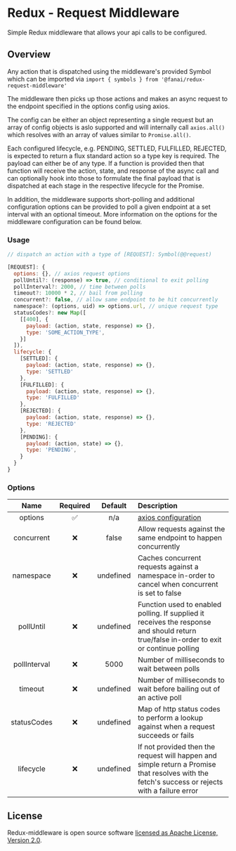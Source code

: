 # Redux - Request Middleware

Simple Redux middleware that allows your api calls to be configured.

## Overview

Any action that is dispatched using the middleware's provided Symbol which can be imported via `import { symbols } from '@fanai/redux-request-middleware'`

The middleware then picks up those actions and makes an async request to
the endpoint specified in the options config using axios.

The config can be either an object representing a single request but an array of config objects is aslo supported and will internally call `axios.all()` which resolves with an array of values similar to `Promise.all()`.

Each configured lifecycle, e.g. PENDING, SETTLED, FULFILLED, REJECTED, is expected to return a flux standard action so a type key is required. The payload can either be of any type. If a function is provided then that function will receive the action, state, and response of the async call and
can optionally hook into those to formulate the final payload that is dispatched at each stage in the respective lifecycle for the Promise.

In addition, the middleware supports short-polling and additional configuration options can be provided to poll a given endpoint at a set interval with an optional timeout. More information on the options for the middleware configuration can be found below.

### Usage

```javascript
// dispatch an action with a type of [REQUEST]: Symbol(@@request)

[REQUEST]: {
  options: {}, // axios request options
  pollUntil?: (response) => true, // conditional to exit polling
  pollInterval?: 2000, // time between polls
  timeout?: 10000 * 2, // bail from polling
  concurrent?: false, // allow same endpoint to be hit concurrently
  namespace?: (options, uid) => options.url, // unique request type
  statusCodes?: new Map([
    [[400], {
      payload: (action, state, response) => {},
      type: 'SOME_ACTION_TYPE',
    }]
  ]),
  lifecycle: {
    [SETTLED]: {
      payload: (action, state, response) => {},
      type: 'SETTLED'
    },
    [FULFILLED]: {
      payload: (action, state, response) => {},
      type: 'FULFILLED'
    },
    [REJECTED]: {
      payload: (action, state, response) => {},
      type: 'REJECTED'
    },
    [PENDING]: {
      payload: (action, state) => {},
      type: 'PENDING',
    }
  }
}
```

### Options

|Name|Required|Default|Description|
|:--:|:------:|:-----:|:----------|
|options|✅|n/a|[axios configuration](https://github.com/axios/axios#request-config)|
|concurrent|❌|false|Allow requests against the same endpoint to happen concurrently|
|namespace|❌|undefined|Caches concurrent requests against a namespace in-order to cancel when concurrent is set to false|
|pollUntil|❌|undefined|Function used to enabled polling. If supplied it receives the response and should return true/false in-order to exit or continue polling|
|pollInterval|❌|5000|Number of milliseconds to wait between polls|
|timeout|❌|undefined|Number of milliseconds to wait before bailing out of an active poll|
|statusCodes|❌|undefined|Map of http status codes to perform a lookup against when a request succeeds or fails|
|lifecycle|❌|undefined|If not provided then the request will happen and simple return a Promise that resolves with the fetch's success or rejects with a failure error|

## License

Redux-middleware is open source software [licensed as Apache License, Version 2.0](https://github.com/fanai-inc/firestore-utils/blob/develop/LICENSE.md).